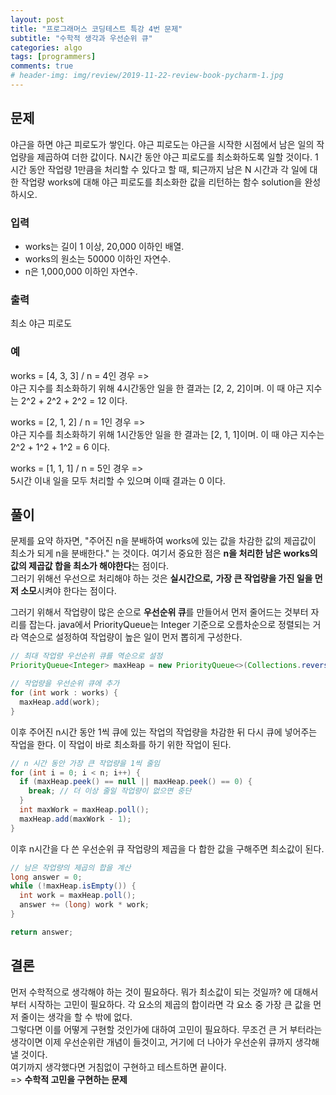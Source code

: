 ```yaml
---
layout: post  
title: "프로그래머스 코딩테스트 특강 4번 문제"  
subtitle: "수학적 생각과 우선순위 큐"  
categories: algo  
tags: [programmers]   
comments: true  
# header-img: img/review/2019-11-22-review-book-pycharm-1.jpg  
---
```

    
## 문제  
야근을 하면 야근 피로도가 쌓인다. 야근 피로도는 야근을 시작한 시점에서 남은 일의 작업량을 제곱하여 더한 값이다. N시간 동안 야근 피로도를 최소화하도록 일할 것이다. 1시간 동안 작업량 1만큼을 처리할 수 있다고 할 때, 퇴근까지 남은 N 시간과 각 일에 대한 작업량 works에 대해 야근 피로도를 최소화한 값을 리턴하는 함수 solution을 완성하시오.

### 입력
- works는 길이 1 이상, 20,000 이하인 배열.
- works의 원소는 50000 이하인 자연수.
- n은 1,000,000 이하인 자연수.

### 출력
최소 야근 피로도

### 예
works = [4, 3, 3] / n = 4인 경우 =>  
야근 지수를 최소화하기 위해 4시간동안 일을 한 결과는 [2, 2, 2]이며. 이 때 야근 지수는 2^2 + 2^2 + 2^2 = 12 이다.

works = [2, 1, 2] / n = 1인 경우 =>  
야근 지수를 최소화하기 위해 1시간동안 일을 한 결과는 [2, 1, 1]이며. 이 때 야근 지수는 2^2 + 1^2 + 1^2 = 6 이다.

works = [1, 1, 1] / n = 5인 경우 =>  
5시간 이내 일을 모두 처리할 수 있으며 이때 결과는 0 이다.

## 풀이
문제를 요약 하자면, "주어진 n을 분배하여 works에 있는 값을 차감한 값의 제곱값이 최소가 되게 n을 분배한다." 는 것이다. 여기서 중요한 점은 **n을 처리한 남은 works의 값의 제곱값 합을 최소가 해야한다**는 점이다.  
그러기 위해선 우선으로 처리해야 하는 것은 **실시간으로,** **가장 큰 작업량을 가진 일을 먼저 소모**시켜야 한다는 점이다.   

그러기 위해서 작업량이 많은 순으로 **우선순위 큐**를 만들어서 먼저 줄어드는 것부터 자리를 잡는다. java에서 PriorityQueue는 Integer 기준으로 오름차순으로 정렬되는 거라 역순으로 설정하여 작업량이 높은 일이 먼저 뽑히게 구성한다.
```java
// 최대 작업량 우선순위 큐를 역순으로 설정
PriorityQueue<Integer> maxHeap = new PriorityQueue<>(Collections.reverseOrder());

// 작업량을 우선순위 큐에 추가
for (int work : works) {
  maxHeap.add(work);
}
```

이후 주어진 n시간 동안 1씩 큐에 있는 작업의 작업량을 차감한 뒤 다시 큐에 넣어주는 작업을 한다. 이 작업이 바로 최소화를 하기 위한 작업이 된다.
```java
// n 시간 동안 가장 큰 작업량을 1씩 줄임
for (int i = 0; i < n; i++) {
  if (maxHeap.peek() == null || maxHeap.peek() == 0) {
    break; // 더 이상 줄일 작업량이 없으면 중단
  }
  int maxWork = maxHeap.poll();
  maxHeap.add(maxWork - 1);
}
```

이후 n시간을 다 쓴 우선순위 큐 작업량의 제곱을 다 합한 값을 구해주면 최소값이 된다.
```java
// 남은 작업량의 제곱의 합을 계산
long answer = 0;
while (!maxHeap.isEmpty()) {
  int work = maxHeap.poll();
  answer += (long) work * work;
}

return answer;
```

## 결론
먼저 수학적으로 생각해야 하는 것이 필요하다. 뭐가 최소값이 되는 것일까? 에 대해서부터 시작하는 고민이 필요하다. 각 요소의 제곱의 합이라면 각 요소 중 가장 큰 값을 먼저 줄이는 생각을 할 수 밖에 없다.  
그렇다면 이를 어떻게 구현할 것인가에 대하여 고민이 필요하다. 무조건 큰 거 부터라는 생각이면 이제 우선순위란 개념이 들것이고, 거기에 더 나아가 우선순위 큐까지 생각해낼 것이다.  
여기까지 생각했다면 거침없이 구현하고 테스트하면 끝이다.  
=> **수학적 고민을 구현하는 문제**
